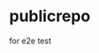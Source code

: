# publicrepo
for e2e test












































































































































































































































































































































































































































































































































































































































































































































































































































































































































































































































































































































































































































































































































































































































































































































































































































































































































































































































































































































































































































































































































































































































































































































































































































































































































































































































































































































































































































































































































































































































































































































































































































































































































































